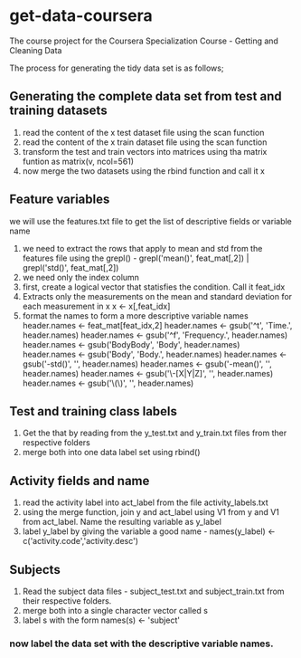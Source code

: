 # get-data-coursera
The course project for the Coursera Specialization Course - Getting and Cleaning Data

The process for generating the tidy data set is as follows;

## Generating the complete data set from test and training datasets
1. read the content of the x test dataset file using the scan function
2. read the content of the x train dataset file using the scan function
3. transform the test and train vectors into matrices using tha matrix funtion as matrix(v, ncol=561)
4. now merge the two datasets using the rbind function and call it x

## Feature variables
we will use the features.txt file to get the list of descriptive fields or variable name
1. we need to extract the rows that apply to mean and std from the features file using the grepl() - grepl('mean()', feat_mat[,2]) | grepl('std()', feat_mat[,2])
2. we need only the index column
3. first, create a logical vector that statisfies the condition. Call it feat_idx
4. Extracts only the measurements on the mean and standard deviation for each measurement in x
    x <- x[,feat_idx]
5. format the names to form a more descriptive variable names
    header.names <- feat_mat[feat_idx,2]
    header.names <- gsub('^t', 'Time.', header.names)
    header.names <- gsub('^f', 'Frequency.', header.names)
    header.names <- gsub('BodyBody', 'Body', header.names)
    header.names <- gsub('Body', 'Body.', header.names)
    header.names <- gsub('-std()', '', header.names)
    header.names <- gsub('-mean()', '', header.names)
    header.names <- gsub('\\-[X|Y|Z]', '', header.names)
    header.names <- gsub('\\(\\)', '', header.names)

## Test and training class labels
1. Get the that by reading from the y_test.txt and y_train.txt files from ther respective folders
2. merge both into one data label set using rbind()


##  Activity fields and name
1. read the activity label into act_label from the file activity_labels.txt
2. using the merge function, join y and act_label using V1 from y and V1 from act_label. Name the resulting variable as y_label
3. label y_label by giving the variable a good name - names(y_label) <- c('activity.code','activity.desc')

## Subjects
1. Read the subject data files - subject_test.txt and subject_train.txt from their respective folders.
2. merge both into a single character vector called s
3. label s with the form names(s) <- 'subject'


### now label the data set with the descriptive variable names.